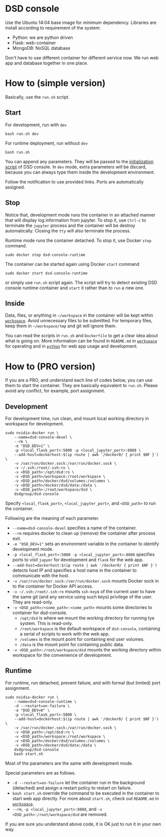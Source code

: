 # DSD console

Use the Ubuntu 14:04 base image for minimum dependency.
Libraries are install according to requirement of the system:
* Python: we are python driven
* Flask: web-container
* MongoDB: NoSQL database

Don't have to use different container for different service now.
We run web app and database together in one place.

# How to (simple version)

Basically, use the `run.sh` script.

## Start

For development, run with `dev`
```
bash run.sh dev
```
For runtime deployment, run without `dev`
```
bash run.sh
```
You can append any parameters.
They will be passed to the [initialization script](../../workspace/start.sh) of DSD console.
In `dev` mode, extra parameters will be discard, because you can always type them inside the development environment.

Follow the notification to use provided links. Ports are automatically assigned.

## Stop

Notice that, development mode runs the container in an attached manner that will display log information from jupyter.
To stop it, use `Ctrl-c` to terminate the `jupyter` process and the container will be destroy automatically.
Closing the `tty` will also terminate the process.

Runtime mode runs the container detached.
To stop it, use Docker `stop` command.
```
sudo docker stop dsd-console-runtime
```
The container can be started again using Docker `start` command
```
sudo docker start dsd-console-runtime
```
or simply use `run.sh` script again.
The script will try to detect existing DSD console runtime container and `start` it rather than to `run` a new one.

## Inside

Data, files, or anything in `~/workspace` in the container will be kept within [`workspace`](../../workspace).
Avoid unnecessary files to be submitted.
For temporary files, keep them in `~/workspace/tmp` and git will ignore them.

You can read the scripts in `run.sh` and `Dockerfile` to get a clear idea about what is going on.
More information can be found in `README.md` in [`workspace`](../../workspace) for operating and in [`python`](../../python) for web app usage and development.

# How to (PRO version)

If you are a PRO, and understand each line of codes below, you can use them to start the container.
They are basically equivalent to `run.sh`.
Please avoid any conflict, for example, port assignment.

## Development

For development time, run clean, and mount local working directory in workspace for development.
```
sudo nvidia-docker run \
    --name=dsd-console-devel \
    --rm \
    -e "DSD_DEV=1" \
    -p <local_flask_port>:5000 -p <local_jupyter_port>:8888 \
    --add-host=dockerhost:$(ip route | awk '/docker0/ { print $NF }') \
    -v /var/run/docker.sock:/var/run/docker.sock \
    -v ~/.ssh:/root/.ssh:ro \
    -v <DSD_path>:/opt/dsd:ro \
    -v <DSD_path>/workspace:/root/workspace \
    -v <DSD_path>/docker/dsd/volumes:/volumes \
    -v <DSD_path>/docker/dsd/data:/data \
    -v <DSD_path>:/root/workspace/dsd \
    dsdgroup/dsd-console
```
Specify `<local_flask_port>`, `<local_jupyter_port>`, and `<DSD_path>` to run the container.

Following are the meaning of each parameter.
* `--name=dsd-console-devel` specifies a name of the container.
* `--rm` requires docker to clean up (remove) the container after process exit.
* `-e "DSD_DEV=1"` sets an environment variable in the container to identify development mode.
* `-p <local_flask_port>:5000 -p <local_jupyter_port>:8888` specifies ports to visit `jupyer` for development and `flask` for the web app.
* `--add-host=dockerhost:$(ip route | awk '/docker0/ { print $NF }')` detects host IP and specifies a host name in the container to communicate with the host.
* `-v /var/run/docker.sock:/var/run/docker.sock` mounts Docker sock in to the container for Docker API access.
* `-v ~/.ssh:/root/.ssh:ro` mounts `ssh-key`s of the current user to have the same git (and any service using such keys) privilege of the user. They are read-only.
* `-v <DSD_path>/<some_path>:<some_path>` mounts some directories to container for dsd-console.
    * `/opt/dsd` is where we mount the working directory for running tye system. This is read-only.
    * `/root/workspace` is the default workspace of `dsd-console`, containing a serial of scripts to work with the web app.
    * `/volumes` is the mount point for containing end user volumes.
    * `/data` is the mount point for containing public data.
* `-v <DSD_path>:/root/workspace/dsd` mounts the working directory within workspace for the convenience of development.

## Runtime

For runtime, run detached, prevent failure, and with formal (but limited) port assignment.
```
sudo nvidia-docker run \
    --name=dsd-console-runtime \
    -d --restart=on-failure \
    -e "DSD_DEV=0" \
    -p <local_flask_port>:5000 \
    --add-host=dockerhost:$(ip route | awk '/docker0/ { print $NF }') \
    -v /var/run/docker.sock:/var/run/docker.sock \
    -v <DSD_path>:/opt/dsd:ro \
    -v <DSD_path>/workspace:/root/workspace \
    -v <DSD_path>/docker/dsd/volumes:/volumes \
    -v <DSD_path>/docker/dsd/data:/data \
    dsdgroup/dsd-console
    bash start.sh
```
Most of the parameters are the same with development mode.

Special parameters are as follows.
* `-d --restart=on-failure` let the container run in the background (detached) and assign a restart policy to restart on failure.
* `bash start.sh` override the command to be executed in the container to start web app directly. For more about `start.sh`, check out `README.md` in [`workspace`](../../workspace).
* `--rm`, `-p <local_jupyter_port>:8888`, and `-v <DSD_path>:/root/workspace/dsd` are removed.

If you are sure you understand above code, it is OK just to run it in your own way.
